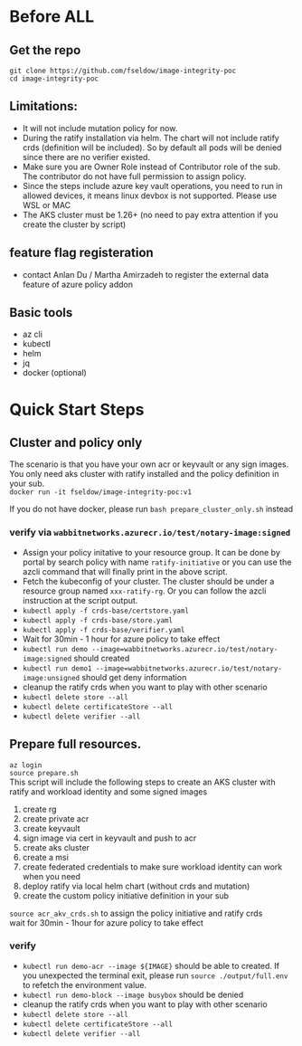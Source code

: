 # Before ALL
## Get the repo
```
git clone https://github.com/fseldow/image-integrity-poc
cd image-integrity-poc
```

## Limitations:
- It will not include mutation policy for now.
- During the ratify installation via helm. The chart will not include ratify crds (definition will be included). So by default all pods will be denied since there are no verifier existed.
- Make sure you are Owner Role instead of Contributor role of the sub. The contributor do not have full permission to assign policy.
- Since the steps include azure key vault operations, you need to run in allowed devices, it means linux devbox is not supported. Please use WSL or MAC
- The AKS cluster must be 1.26+ (no need to pay extra attention if you create the cluster by script)

## feature flag registeration
- contact Anlan Du / Martha Amirzadeh to register the external data feature of azure policy addon

## Basic tools
- az cli
- kubectl
- helm
- jq
- docker (optional)

# Quick Start Steps
## Cluster and policy only
The scenario is that you have your own acr or keyvault or any sign images.  
You only need aks cluster with ratify installed and the policy definition in your sub.  
`docker run -it fseldow/image-integrity-poc:v1`

If you do not have docker, please run `bash prepare_cluster_only.sh` instead

### verify via `wabbitnetworks.azurecr.io/test/notary-image:signed`
- Assign your policy initative to your resource group. It can be done by portal by search policy with name `ratify-initiative` or you can use the azcli command that will finally print in the above script.
- Fetch the kubeconfig of your cluster. The cluster should be under a resource group named `xxx-ratify-rg`. Or you can follow the azcli instruction at the script output.
- `kubectl apply -f crds-base/certstore.yaml`
- `kubectl apply -f crds-base/store.yaml`
- `kubectl apply -f crds-base/verifier.yaml`
- Wait for 30min - 1 hour for azure policy to take effect
- `kubectl run demo --image=wabbitnetworks.azurecr.io/test/notary-image:signed` should created
- `kubectl run demo1 --image=wabbitnetworks.azurecr.io/test/notary-image:unsigned` should get deny information
- cleanup the ratify crds when you want to play with other scenario
- `kubectl delete store --all`
- `kubectl delete certificateStore --all`
- `kubectl delete verifier --all`

## Prepare full resources.
`az login`  
`source prepare.sh`  
This script will include the following steps to create an AKS cluster with ratify and workload identity and some signed images
1. create rg
1. create private acr
1. create keyvault
1. sign image via cert in keyvault and push to acr
1. create aks cluster
1. create a msi
1. create federated credentials to make sure workload identity can work when you need
1. deploy ratify via local helm chart (without crds and mutation)
1. create the custom policy initiative definition in your sub

`source acr_akv_crds.sh` to assign the policy initiative and ratify crds  
wait for 30min - 1hour for azure policy to take effect

### verify
- `kubectl run demo-acr --image ${IMAGE}` should be able to created. If you unexpected the terminal exit, please run `source ./output/full.env` to refetch the environment value.
- `kubectl run demo-block --image busybox` should be denied
- cleanup the ratify crds when you want to play with other scenario
- `kubectl delete store --all`
- `kubectl delete certificateStore --all`
- `kubectl delete verifier --all`